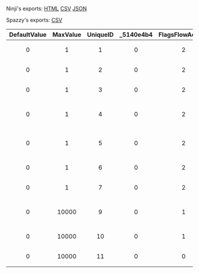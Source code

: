 Ninji's exports: [HTML](https://wuffs.org/acnh/bcsv_140/html/EventFlagsHouseParam.html) [CSV](https://wuffs.org/acnh/bcsv_140/csv/EventFlagsHouseParam.csv) [JSON](https://wuffs.org/acnh/bcsv_140/json/EventFlagsHouseParam.json)

Spazzy's exports: [CSV](JSON)

| DefaultValue | MaxValue | UniqueID | _5140e4b4 | FlagsFlowAccess | Key | Name |
|:--:|:--:|:--:|:--:|:--:|:--:|:--:|
| 0 | 1 | 1 | 0 | 2 | 'HouseOrder1' | 'テント→6x6増築申込' | 
| 0 | 1 | 2 | 0 | 2 | 'HouseOrder2' | '6x6→8x8増築申込' | 
| 0 | 1 | 3 | 0 | 2 | 'HouseOrder3' | '8x8→8x8+奥増築申込' | 
| 0 | 1 | 4 | 0 | 2 | 'HouseOrder4' | '8x8+奥→8x8+奥左増築申込' | 
| 0 | 1 | 5 | 0 | 2 | 'HouseOrder5' | '8x8+奥左→8x8+奥左右増築申込' | 
| 0 | 1 | 6 | 0 | 2 | 'HouseOrder6' | '8x8+奥左右→2F増築申込' | 
| 0 | 1 | 7 | 0 | 2 | 'HouseOrder7' | '2F→地下増築申込' | 
| 0 | 10000 | 9 | 0 | 1 | 'CountHouseBuild' | 'テントから家になって何日目か' | 
| 0 | 10000 | 10 | 0 | 1 | 'CountUnderGroundBuild' | '地下室ができて何日目か' | 
| 0 | 10000 | 11 | 0 | 0 | 'CountHouseExtension' | '最後に増築してからの日数' | 
